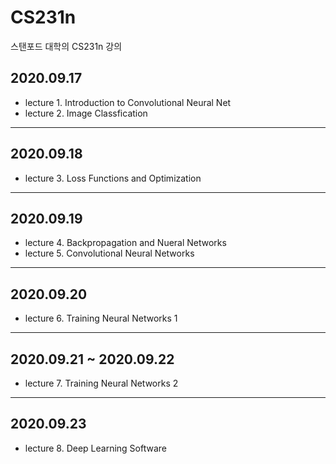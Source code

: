 ﻿# CS231n
스탠포드 대학의 CS231n 강의

## 2020.09.17
- lecture 1. Introduction to Convolutional Neural Net
- lecture 2. Image Classfication
---
## 2020.09.18
- lecture 3. Loss Functions and Optimization
---
## 2020.09.19
- lecture 4. Backpropagation and Nueral Networks
- lecture 5. Convolutional Neural Networks
---
## 2020.09.20
- lecture 6. Training Neural Networks 1
---
## 2020.09.21 ~ 2020.09.22
- lecture 7. Training Neural Networks 2
---
## 2020.09.23
- lecture 8. Deep Learning Software